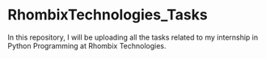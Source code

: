 # RhombixTechnologies_Tasks
In this repository, I will be uploading all the tasks related to my internship in Python Programming at Rhombix Technologies.
